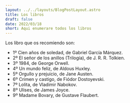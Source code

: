 ```yaml
---
layout: ../../layouts/BlogPostLayout.astro
title: Los libros
draft: false
date: 2022/03/18
short: Aqui enumerare todos los libros
---
```


Los libro que os recomiendo son:

- 1º Cien años de soledad, de Gabriel García Márquez.
- 2º El señor de los anillos (Trilogía), de J. R. R. Tolkien.  
- 3º 1984, de George Orwell.  
- 4º Un mundo feliz, de Aldous Huxley.  
- 5º Orgullo y prejuicio, de Jane Austen. 
- 6º Crimen y castigo, de Fiódor Dostoyevski.  
- 7º Lolita, de Vladimir Nabokov.  
- 8º Ulises, de James Joyce.  
- 9º Madame Bovary, de Gustave Flaubert.